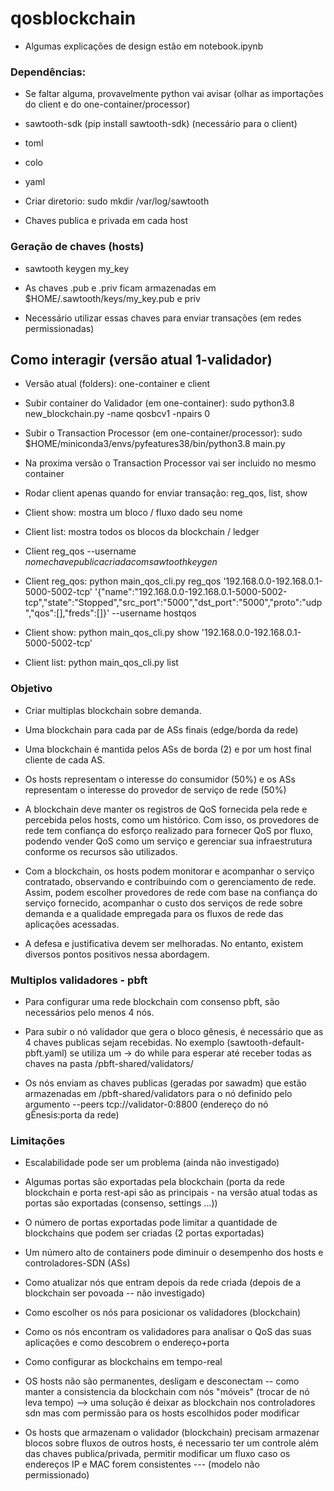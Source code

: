 # qosblockchain

* Algumas explicações de design estão em notebook.ipynb

<h3>Dependências:</h3>

* Se faltar alguma, provavelmente python vai avisar (olhar as importações do client e do one-container/processor)

* sawtooth-sdk (pip install sawtooth-sdk) (necessário para o client)

* toml

* colo

* yaml

* Criar diretorio: sudo mkdir /var/log/sawtooth

* Chaves publica e privada em cada host

<h3> Geração de chaves (hosts) </h3>

* sawtooth keygen my_key

* As chaves .pub e .priv ficam armazenadas em $HOME/.sawtooth/keys/my_key.pub e priv

* Necessário utilizar essas chaves para enviar transações (em redes permissionadas)

<h2> Como interagir (versão atual 1-validador) </h2>

* Versão atual (folders): one-container e client

* Subir container do Validador (em one-container): sudo python3.8 new_blockchain.py -name qosbcv1 -npairs 0

* Subir o Transaction Processor (em one-container/processor): sudo $HOME/miniconda3/envs/pyfeatures38/bin/python3.8 main.py

* Na proxima versão o Transaction Processor vai ser incluido no mesmo container

* Rodar client apenas quando for enviar transação: reg_qos, list, show

* Client show: mostra um bloco / fluxo dado seu nome

* Client list: mostra todos os blocos da blockchain / ledger

* Client reg_qos --username $nome chave publica criada com sawtooth keygen$

* Client reg_qos: python main_qos_cli.py reg_qos '192.168.0.0-192.168.0.1-5000-5002-tcp' '{"name":"192.168.0.0-192.168.0.1-5000-5002-tcp","state":"Stopped","src_port":"5000","dst_port":"5000","proto":"udp","qos":[],"freds":[]}' --username hostqos

* Client show: python main_qos_cli.py show '192.168.0.0-192.168.0.1-5000-5002-tcp'

* Client list: python main_qos_cli.py list

<h3> Objetivo </h3>

* Criar multiplas blockchain sobre demanda.

* Uma blockchain para cada par de ASs finais (edge/borda da rede)

* Uma blockchain é mantida pelos ASs de borda (2) e por um host final cliente de cada AS.

* Os hosts representam o interesse do consumidor (50%) e os ASs representam o interesse do provedor de serviço de rede (50%)

* A blockchain deve manter os registros de QoS fornecida pela rede e percebida pelos hosts, como um histórico. Com isso, os provedores de rede tem confiança do esforço realizado para fornecer QoS por fluxo, podendo vender QoS como um serviço e gerenciar sua infraestrutura conforme os recursos são utilizados.

* Com a blockchain, os hosts podem monitorar e acompanhar o serviço contratado, observando e contribuindo com o gerenciamento de rede. Assim, podem escolher provedores de rede com base na confiança do serviço fornecido, acompanhar o custo dos serviços de rede sobre demanda e a qualidade empregada para os fluxos de rede das aplicações acessadas.

* A defesa e justificativa devem ser melhoradas. No entanto, existem diversos pontos positivos nessa abordagem.

<h3>Multiplos validadores - pbft</h3>

* Para configurar uma rede blockchain com consenso pbft, são necessários pelo menos 4 nós.

* Para subir o nó validador que gera o bloco gênesis, é necessário que as 4 chaves publicas sejam recebidas. No exemplo (sawtooth-default-pbft.yaml) se utiliza um -> do while para esperar até receber todas as chaves na pasta /pbft-shared/validators/

* Os nós enviam as chaves publicas (geradas por sawadm) que estão armazenadas em /pbft-shared/validators para o nó definido pelo argumento  --peers tcp://validator-0:8800 (endereço do nó gÊnesis:porta da rede)

<h3> Limitações </h3>

* Escalabilidade pode ser um problema (ainda não investigado)

* Algumas portas são exportadas pela blockchain (porta da rede blockchain e porta rest-api são as principais - na versão atual todas as portas são exportadas (consenso, settings ...))

* O número de portas exportadas pode limitar a quantidade de blockchains que podem ser criadas (2 portas exportadas)

* Um número alto de containers pode diminuir o desempenho dos hosts e controladores-SDN (ASs)

* Como atualizar nós que entram depois da rede criada (depois de a blockchain ser povoada -- não investigado)

* Como escolher os nós para posicionar os validadores (blockchain)

* Como os nós encontram os validadores para analisar o QoS das suas aplicações e como descobrem o endereço+porta

* Como configurar as blockchains em tempo-real

* OS hosts não são permanentes, desligam e desconectam -- como manter a consistencia da blockchain com nós "móveis" (trocar de nó leva tempo) --> uma solução é deixar as blockchain nos controladores sdn mas com permissão para os hosts escolhidos poder modificar 

* Os hosts que armazenam o validador (blockchain) precisam armazenar blocos sobre fluxos de outros hosts, é necessario ter um controle além das chaves publica/privada, permitir modificar um fluxo caso os endereços IP e MAC forem consistentes --- (modelo não permissionado)